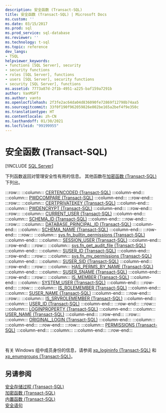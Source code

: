 ```yaml
---
description: 安全函数 (Transact-SQL)
title: 安全函数 (Transact-SQL) | Microsoft Docs
ms.custom: ''
ms.date: 03/15/2017
ms.prod: sql
ms.prod_service: sql-database
ms.reviewer: ''
ms.technology: t-sql
ms.topic: reference
dev_langs:
- TSQL
helpviewer_keywords:
- functions [SQL Server], security
- security functions
- roles [SQL Server], functions
- users [SQL Server], security functions
- security [SQL Server], functions
ms.assetid: 7773a87d-2f1b-4951-a225-baf159a7291b
author: VanMSFT
ms.author: vanto
ms.openlocfilehash: 2f3fe2ac64da04d836090fe72869f12798b74aa5
ms.sourcegitcommit: 33f0f190f962059826e002be165a2bef4f9e350c
ms.translationtype: HT
ms.contentlocale: zh-CN
ms.lasthandoff: 01/30/2021
ms.locfileid: "99199955"
---
```

# <a name="security-functions-transact-sql"></a>安全函数 (Transact-SQL)
[!INCLUDE [SQL Server](../../includes/applies-to-version/sqlserver.md)]

  下列函数返回对管理安全性有用的信息。 其他函数在[加密函数 (Transact-SQL)](../../t-sql/functions/cryptographic-functions-transact-sql.md) 下列出。  
  
:::row:::
    :::column:::
        [CERTENCODED (Transact-SQL)](../../t-sql/functions/certencoded-transact-sql.md)
    :::column-end:::
    :::column:::
        [PWDCOMPARE (Transact-SQL)](../../t-sql/functions/pwdcompare-transact-sql.md)
    :::column-end:::
:::row-end:::
:::row:::
    :::column:::
        [CERTPRIVATEKEY (Transact-SQL)](../../t-sql/functions/certprivatekey-transact-sql.md)
    :::column-end:::
    :::column:::
        [PWDENCRYPT (Transact-SQL)](../../t-sql/functions/pwdencrypt-transact-sql.md)
    :::column-end:::
:::row-end:::
:::row:::
    :::column:::
        [CURRENT_USER (Transact-SQL)](../../t-sql/functions/current-user-transact-sql.md)
    :::column-end:::
    :::column:::
        [SCHEMA_ID (Transact-SQL)](../../t-sql/functions/schema-id-transact-sql.md)
    :::column-end:::
:::row-end:::
:::row:::
    :::column:::
        [DATABASE_PRINCIPAL_ID (Transact-SQL)](../../t-sql/functions/database-principal-id-transact-sql.md)
    :::column-end:::
    :::column:::
        [SCHEMA_NAME (Transact-SQL)](../../t-sql/functions/schema-name-transact-sql.md)
    :::column-end:::
:::row-end:::
:::row:::
    :::column:::
        [sys.fn_builtin_permissions (Transact-SQL)](../../relational-databases/system-functions/sys-fn-builtin-permissions-transact-sql.md)
    :::column-end:::
    :::column:::
        [SESSION_USER (Transact-SQL)](../../t-sql/functions/session-user-transact-sql.md)
    :::column-end:::
:::row-end:::
:::row:::
    :::column:::
        [sys.fn_get_audit_file (Transact-SQL)](../../relational-databases/system-functions/sys-fn-get-audit-file-transact-sql.md)
    :::column-end:::
    :::column:::
        [SUSER_ID (Transact-SQL)](../../t-sql/functions/suser-id-transact-sql.md)
    :::column-end:::
:::row-end:::
:::row:::
    :::column:::
        [sys.fn_my_permissions (Transact-SQL)](../../relational-databases/system-functions/sys-fn-my-permissions-transact-sql.md)
    :::column-end:::
    :::column:::
        [SUSER_SID (Transact-SQL)](../../t-sql/functions/suser-sid-transact-sql.md)
    :::column-end:::
:::row-end:::
:::row:::
    :::column:::
        [HAS_PERMS_BY_NAME (Transact-SQL)](../../t-sql/functions/has-perms-by-name-transact-sql.md)
    :::column-end:::
    :::column:::
        [SUSER_SNAME (Transact-SQL)](../../t-sql/functions/suser-sname-transact-sql.md)
    :::column-end:::
:::row-end:::
:::row:::
    :::column:::
        [IS_MEMBER (Transact-SQL)](../../t-sql/functions/is-member-transact-sql.md)
    :::column-end:::
    :::column:::
        [SYSTEM_USER (Transact-SQL)](../../t-sql/functions/system-user-transact-sql.md)
    :::column-end:::
:::row-end:::
:::row:::
    :::column:::
        [IS_ROLEMEMBER (Transact-SQL)](../../t-sql/functions/is-rolemember-transact-sql.md)
    :::column-end:::
    :::column:::
        [SUSER_NAME (Transact-SQL)](../../t-sql/functions/suser-name-transact-sql.md)
    :::column-end:::
:::row-end:::
:::row:::
    :::column:::
        [IS_SRVROLEMEMBER (Transact-SQL)](../../t-sql/functions/is-srvrolemember-transact-sql.md)
    :::column-end:::
    :::column:::
        [USER_ID (Transact-SQL)](../../t-sql/functions/user-id-transact-sql.md)
    :::column-end:::
:::row-end:::
:::row:::
    :::column:::
        [LOGINPROPERTY &#40;Transact-SQL&#41;](../../t-sql/functions/loginproperty-transact-sql.md)
    :::column-end:::
    :::column:::
        [USER_NAME (Transact-SQL)](../../t-sql/functions/user-name-transact-sql.md)
    :::column-end:::
:::row-end:::
:::row:::
    :::column:::
        [ORIGINAL_LOGIN (Transact-SQL)](../../t-sql/functions/original-login-transact-sql.md)
    :::column-end:::
    :::column:::
    :::column-end:::
:::row-end:::
:::row:::
    :::column:::
        [PERMISSIONS (Transact-SQL)](../../t-sql/functions/permissions-transact-sql.md)
    :::column-end:::
    :::column:::
    :::column-end:::
:::row-end:::

&nbsp;
  
 有关 Windows 组中成员身份的信息，请参阅 [xp_logininfo (Transact-SQL)](../../relational-databases/system-stored-procedures/xp-logininfo-transact-sql.md) 和 [xp_enumgroups (Transact-SQL)](../../relational-databases/system-stored-procedures/xp-enumgroups-transact-sql.md)。  
  
## <a name="see-also"></a>另请参阅  
 [安全存储过程 (Transact-SQL)](../../relational-databases/system-stored-procedures/security-stored-procedures-transact-sql.md)   
 [加密函数 (Transact-SQL)](../../t-sql/functions/cryptographic-functions-transact-sql.md)   
 [内置函数 (Transact-SQL)](~/t-sql/functions/functions.md)   
 [安全语句](../statements/permissions-grant-deny-revoke-azure-sql-data-warehouse-parallel-data-warehouse.md)  
  
